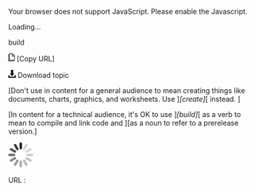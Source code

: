 Your browser does not support JavaScript. Please enable the Javascript.

Loading...

build

![Copy URL](build_files/Copy.png) [Copy URL]

![Download](build_files/Download.png)
Download topic

[Don't use in content for a general audience to mean creating things like documents, charts, graphics, and worksheets. Use ]*[create]*[ instead. ]

[In content for a technical audience, it's OK to use ]*[build]*[ as a verb to mean to compile and link code and ][as a noun to refer to a prerelease version.]

![In progress](build_files/activity-large.gif)

URL :


